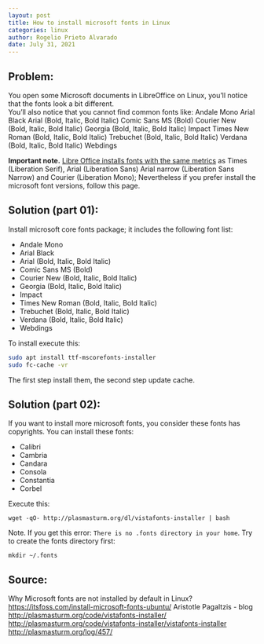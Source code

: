 ```yaml
---
layout: post
title: How to install microsoft fonts in Linux
categories: linux
author: Rogelio Prieto Alvarado
date: July 31, 2021
---
```



## Problem:
You open some Microsoft documents in LibreOffice on Linux, you’ll notice that the fonts look a bit different.  
You’ll also notice that you cannot find common fonts like:
Andale Mono
Arial Black
Arial (Bold, Italic, Bold Italic)
Comic Sans MS (Bold)
Courier New (Bold, Italic, Bold Italic)
Georgia (Bold, Italic, Bold Italic)
Impact
Times New Roman (Bold, Italic, Bold Italic)
Trebuchet (Bold, Italic, Bold Italic)
Verdana (Bold, Italic, Bold Italic)
Webdings

**Important note.** [Libre Office installs fonts with the same metrics](https://en.wikipedia.org/wiki/Liberation_fonts) as Times (Liberation Serif), Arial (Liberation Sans)  Arial narrow (Liberation Sans Narrow) and Courier (Liberation Mono); Nevertheless if you prefer install the microsoft font versions, follow this page.


## Solution (part 01):
Install microsoft core fonts package; it includes the following font list:

- Andale Mono
- Arial Black
- Arial (Bold, Italic, Bold Italic)
- Comic Sans MS (Bold)
- Courier New (Bold, Italic, Bold Italic)
- Georgia (Bold, Italic, Bold Italic)
- Impact
- Times New Roman (Bold, Italic, Bold Italic)
- Trebuchet (Bold, Italic, Bold Italic)
- Verdana (Bold, Italic, Bold Italic)
- Webdings

To install execute this:

```bash
sudo apt install ttf-mscorefonts-installer
sudo fc-cache -vr
```

The first step install them, the second step update cache.


## Solution (part 02):

If you want to install more microsoft fonts, you consider these fonts has copyrights. You can install these fonts: 
- Calibri
- Cambria
- Candara
- Consola
- Constantia
- Corbel

Execute this:
```
wget -qO- http://plasmasturm.org/dl/vistafonts-installer | bash
```

Note. If you get this error: `There is no .fonts directory in your home`. Try to create the fonts directory first:

```
mkdir ~/.fonts
``` 




## Source:  
Why Microsoft fonts are not installed by default in Linux?\
<https://itsfoss.com/install-microsoft-fonts-ubuntu/>
Aristotle Pagaltzis - blog\
<http://plasmasturm.org/code/vistafonts-installer/>\
<http://plasmasturm.org/code/vistafonts-installer/vistafonts-installer>\
<http://plasmasturm.org/log/457/>


